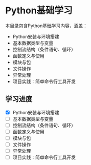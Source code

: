 # Python基础学习

本目录包含Python基础学习内容，涵盖：

- Python安装与环境搭建
- 基本数据类型与变量
- 控制流结构（条件语句、循环）
- 函数定义与使用
- 模块与包
- 文件操作
- 异常处理
- 项目实践：简单命令行工具开发

## 学习进度

- [x] Python安装与环境搭建
- [ ] 基本数据类型与变量
- [ ] 控制流结构（条件语句、循环）
- [ ] 函数定义与使用
- [ ] 模块与包
- [ ] 文件操作
- [ ] 异常处理
- [ ] 项目实践：简单命令行工具开发 
